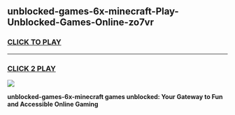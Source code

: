 
## unblocked-games-6x-minecraft-Play-Unblocked-Games-Online-zo7vr
<h3>
<a href="https://premium76.site?title=unblocked-games-6x-minecraft&ref=24A">CLICK TO PLAY</a></h3>
<hr>

<h3>
<a href="https://premium76.site?title=unblocked-games-6x-minecraft&ref=24A">CLICK 2 PLAY</a>
  
</h3>

<a href="https://premium76.site?title=unblocked-games-6x-minecraft&ref=24A"><img src="https://clearcache.store/games.png"></a>


**unblocked-games-6x-minecraft games unblocked: Your Gateway to Fun and Accessible Online Gaming**
